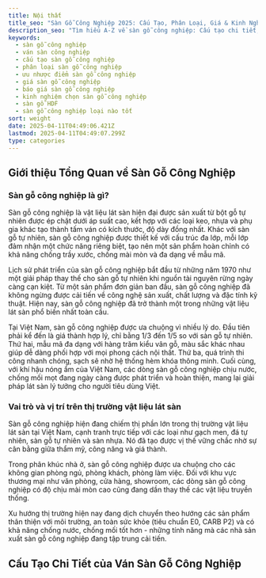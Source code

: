 ```yaml
---
title: Nội thất
title_seo: "Sàn Gỗ Công Nghiệp 2025: Cấu Tạo, Phân Loại, Giá & Kinh Nghiệm Chọn"
description_seo: "Tìm hiểu A-Z về sàn gỗ công nghiệp: Cấu tạo chi tiết, các loại phổ biến (HDF, MDF), ưu nhược điểm, báo giá mới nhất và kinh nghiệm chọn mua chuẩn."
keywords:
  - sàn gỗ công nghiệp
  - ván sàn công nghiệp
  - cấu tạo sàn gỗ công nghiệp
  - phân loại sàn gỗ công nghiệp
  - ưu nhược điểm sàn gỗ công nghiệp
  - giá sàn gỗ công nghiệp
  - báo giá sàn gỗ công nghiệp
  - kinh nghiệm chọn sàn gỗ công nghiệp
  - sàn gỗ HDF
  - sàn gỗ công nghiệp loại nào tốt
sort: weight
date: 2025-04-11T04:49:06.421Z
lastmod: 2025-04-11T04:49:07.299Z
type: categories
---
```


## Giới thiệu Tổng Quan về Sàn Gỗ Công Nghiệp

### Sàn gỗ công nghiệp là gì?

Sàn gỗ công nghiệp là vật liệu lát sàn hiện đại được sản xuất từ bột gỗ tự nhiên được ép chặt dưới áp suất cao, kết hợp với các loại keo, nhựa và phụ gia khác tạo thành tấm ván có kích thước, độ dày đồng nhất. Khác với sàn gỗ tự nhiên, sàn gỗ công nghiệp được thiết kế với cấu trúc đa lớp, mỗi lớp đảm nhận một chức năng riêng biệt, tạo nên một sản phẩm hoàn chỉnh có khả năng chống trầy xước, chống mài mòn và đa dạng về mẫu mã.

Lịch sử phát triển của sàn gỗ công nghiệp bắt đầu từ những năm 1970 như một giải pháp thay thế cho sàn gỗ tự nhiên khi nguồn tài nguyên rừng ngày càng cạn kiệt. Từ một sản phẩm đơn giản ban đầu, sàn gỗ công nghiệp đã không ngừng được cải tiến về công nghệ sản xuất, chất lượng và đặc tính kỹ thuật. Hiện nay, sàn gỗ công nghiệp đã trở thành một trong những vật liệu lát sàn phổ biến nhất toàn cầu.

Tại Việt Nam, sàn gỗ công nghiệp được ưa chuộng vì nhiều lý do. Đầu tiên phải kể đến là giá thành hợp lý, chỉ bằng 1/3 đến 1/5 so với sàn gỗ tự nhiên. Thứ hai, mẫu mã đa dạng với hàng trăm kiểu vân gỗ, màu sắc khác nhau giúp dễ dàng phối hợp với mọi phong cách nội thất. Thứ ba, quá trình thi công nhanh chóng, sạch sẽ nhờ hệ thống hèm khóa thông minh. Cuối cùng, với khí hậu nóng ẩm của Việt Nam, các dòng sàn gỗ công nghiệp chịu nước, chống mối mọt đang ngày càng được phát triển và hoàn thiện, mang lại giải pháp lát sàn lý tưởng cho người tiêu dùng Việt.

### Vai trò và vị trí trên thị trường vật liệu lát sàn

Sàn gỗ công nghiệp hiện đang chiếm thị phần lớn trong thị trường vật liệu lát sàn tại Việt Nam, cạnh tranh trực tiếp với các loại như gạch men, đá tự nhiên, sàn gỗ tự nhiên và sàn nhựa. Nó đã tạo được vị thế vững chắc nhờ sự cân bằng giữa thẩm mỹ, công năng và giá thành.

Trong phân khúc nhà ở, sàn gỗ công nghiệp được ưa chuộng cho các không gian phòng ngủ, phòng khách, phòng làm việc. Đối với khu vực thương mại như văn phòng, cửa hàng, showroom, các dòng sàn gỗ công nghiệp có độ chịu mài mòn cao cũng đang dần thay thế các vật liệu truyền thống.

Xu hướng thị trường hiện nay đang dịch chuyển theo hướng các sản phẩm thân thiện với môi trường, an toàn sức khỏe (tiêu chuẩn E0, CARB P2) và có khả năng chống nước, chống mối tốt hơn - những tính năng mà các nhà sản xuất sàn gỗ công nghiệp đang tập trung cải tiến.

## Cấu Tạo Chi Tiết của Ván Sàn Gỗ Công Nghiệp

